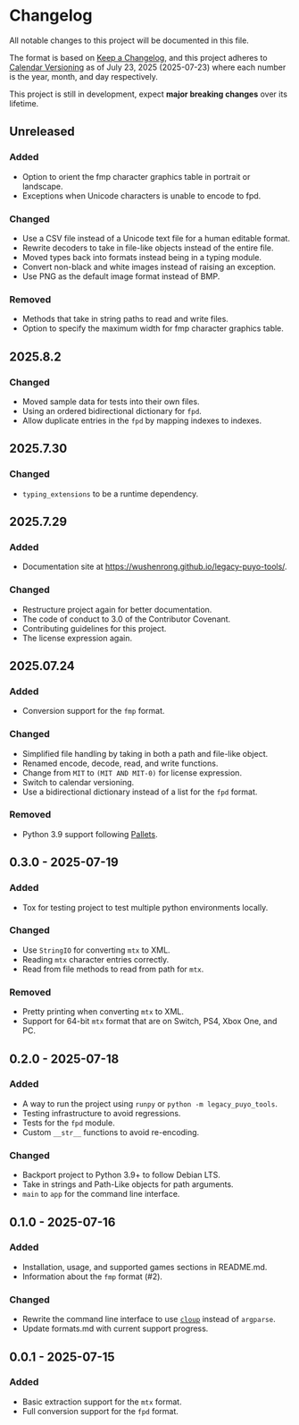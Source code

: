 # Changelog

All notable changes to this project will be documented in this file.

The format is based on [Keep a Changelog](https://keepachangelog.com/en/1.1.0/),
and this project adheres to [Calendar Versioning](https://calver.org/) as of
July 23, 2025 (2025-07-23) where each number is the year, month, and day
respectively.

This project is still in development, expect **major breaking changes** over its
lifetime.

## Unreleased

### Added

- Option to orient the fmp character graphics table in portrait or landscape.
- Exceptions when Unicode characters is unable to encode to fpd.

### Changed

- Use a CSV file instead of a Unicode text file for a human editable format.
- Rewrite decoders to take in file-like objects instead of the entire file.
- Moved types back into formats instead being in a typing module.
- Convert non-black and white images instead of raising an exception.
- Use PNG as the default image format instead of BMP.

### Removed

- Methods that take in string paths to read and write files.
- Option to specify the maximum width for fmp character graphics table.

## 2025.8.2

### Changed

- Moved sample data for tests into their own files.
- Using an ordered bidirectional dictionary for `fpd`.
- Allow duplicate entries in the `fpd` by mapping indexes to indexes.

## 2025.7.30

### Changed

- `typing_extensions` to be a runtime dependency.

## 2025.7.29

### Added

- Documentation site at <https://wushenrong.github.io/legacy-puyo-tools/>.

### Changed

- Restructure project again for better documentation.
- The code of conduct to 3.0 of the Contributor Covenant.
- Contributing guidelines for this project.
- The license expression again.

## 2025.07.24

### Added

- Conversion support for the `fmp` format.

### Changed

- Simplified file handling by taking in both a path and file-like object.
- Renamed encode, decode, read, and write functions.
- Change from `MIT` to `(MIT AND MIT-0)` for license expression.
- Switch to calendar versioning.
- Use a bidirectional dictionary instead of a list for the `fpd` format.

### Removed

- Python 3.9 support following [Pallets](https://palletsprojects.com/).

## 0.3.0 - 2025-07-19

### Added

- Tox for testing project to test multiple python environments locally.

### Changed

- Use `StringIO` for converting `mtx` to XML.
- Reading `mtx` character entries correctly.
- Read from file methods to read from path for `mtx`.

### Removed

- Pretty printing when converting `mtx` to XML.
- Support for 64-bit `mtx` format that are on Switch, PS4, Xbox One, and PC.

## 0.2.0 - 2025-07-18

### Added

- A way to run the project using `runpy` or `python -m legacy_puyo_tools`.
- Testing infrastructure to avoid regressions.
- Tests for the `fpd` module.
- Custom `__str__` functions to avoid re-encoding.

### Changed

- Backport project to Python 3.9+ to follow Debian LTS.
- Take in strings and Path-Like objects for path arguments.
- `main` to `app` for the command line interface.

## 0.1.0 - 2025-07-16

### Added

- Installation, usage, and supported games sections in README.md.
- Information about the `fmp` format (#2).

### Changed

- Rewrite the command line interface to use [`cloup`] instead of `argparse`.
- Update formats.md with current support progress.

[`cloup`]: https://cloup.readthedocs.io

## 0.0.1 - 2025-07-15

### Added

- Basic extraction support for the `mtx` format.
- Full conversion support for the `fpd` format.
